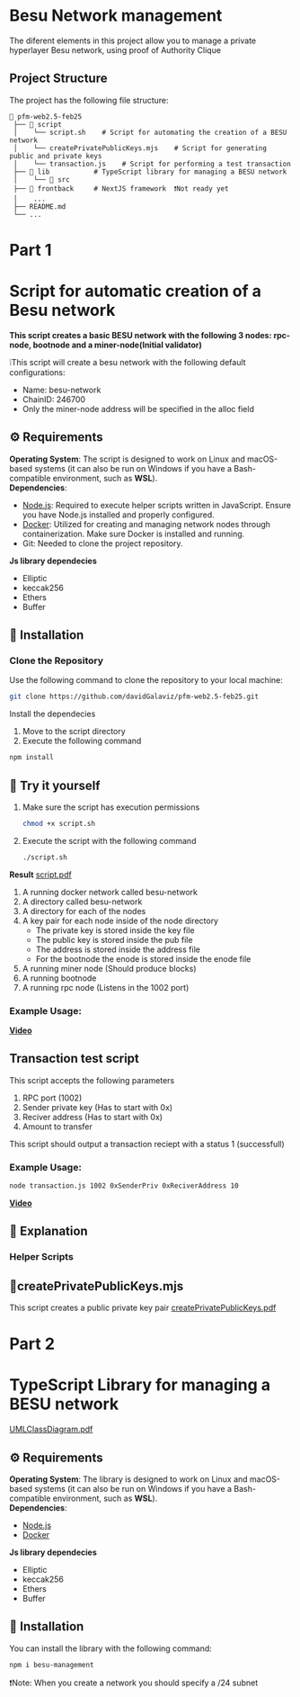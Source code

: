 # Besu Network management
The diferent elements in this project allow you to manage a private hyperlayer Besu network, using proof of Authority Clique

## Project Structure 
The project has the following file structure:

```
📂 pfm-web2.5-feb25
 ├── 📂 script        
 │    └── script.sh    # Script for automating the creation of a BESU network
 │    └── createPrivatePublicKeys.mjs    # Script for generating public and private keys  
 │    └── transaction.js    # Script for performing a test transaction  
 ├── 📂 lib           # TypeScript library for managing a BESU network  
 │    └── 📂 src
 ├── 📂 frontback     # NextJS framework  ❗Not ready yet 
 │    ...  
 ├── README.md  
 └── ...  
```

# Part 1
# Script for automatic creation of a Besu network
**This script creates a basic BESU network with the following 3 nodes: rpc-node, bootnode and a miner-node(Initial validator)**

❕This script will create a besu network with the following default configurations:
- Name: besu-network
- ChainID: 246700
- Only the miner-node address will be specified in the alloc field


## ⚙️ Requirements  
**Operating System**: The script is designed to work on Linux and macOS-based systems (it can also be run on Windows if you have a Bash-compatible environment, such as **WSL**).  
**Dependencies**:
- [Node.js](https://nodejs.org/es): Required to execute helper scripts written in JavaScript. Ensure you have Node.js installed and properly configured.
- [Docker](https://docs.docker.com/get-docker/): Utilized for creating and managing network nodes through containerization. Make sure Docker is installed and running.
- Git: Needed to clone the project repository.

**Js library dependecies**
- Elliptic
- keccak256
- Ethers
- Buffer

## 🔧 Installation  

### Clone the Repository  
Use the following command to clone the repository to your local machine:

```bash
git clone https://github.com/davidGalaviz/pfm-web2.5-feb25.git
```

Install the dependecies
1. Move to the script directory
2. Execute the following command
```bash
npm install
```

## 🌟 Try it yourself

1. Make sure the script has execution permissions
   ```bash
   chmod +x script.sh
   ```
2. Execute the script with the following command
   ```bash
   ./script.sh
   ```
**Result**
[script.pdf](https://github.com/user-attachments/files/19304576/script.pdf)

1. A running docker network called besu-network
2. A directory called besu-network
3. A directory for each of the nodes
4. A key pair for each node inside of the node directory
   - The private key is stored inside the key file
   - The public key is stored inside the pub file
   - The address is stored inside the address file
   - For the bootnode the enode is stored inside the enode file
5. A running miner node (Should produce blocks)
6. A running bootnode
7. A running rpc node (Listens in the 1002 port)

### Example Usage:  

[**Video**](https://youtu.be/ctXvr1Kd740)

## Transaction test script
This script accepts the following parameters
1. RPC port (1002)
2. Sender private key (Has to start with 0x)
3. Reciver address (Has to start with 0x)
4. Amount to transfer

This script should output a transaction reciept with a status 1 (successfull)

### Example Usage: 
   ```bash
   node transaction.js 1002 0xSenderPriv 0xReciverAddress 10
   ```

[**Video**](https://youtu.be/19NL3LAkO6Y)

## 📖 Explanation
### Helper Scripts
## 🔐createPrivatePublicKeys.mjs
This script creates a public private key pair
[createPrivatePublicKeys.pdf](https://github.com/user-attachments/files/19304584/createPrivatePublicKeys.pdf)

# Part 2
# TypeScript Library for managing a BESU network
[UMLClassDiagram.pdf](https://github.com/user-attachments/files/19307118/UMLClassDiagram.pdf)

## ⚙️ Requirements  
**Operating System**: The library is designed to work on Linux and macOS-based systems (it can also be run on Windows if you have a Bash-compatible environment, such as **WSL**).  
**Dependencies**:
- [Node.js](https://nodejs.org/es)
- [Docker](https://docs.docker.com/get-docker/)

**Js library dependecies**
- Elliptic
- keccak256
- Ethers
- Buffer

## 🔧 Installation 
You can install the library with the following command:
   ```bash
   npm i besu-management
   ```

❗Note: When you create a network you should specify a /24 subnet
